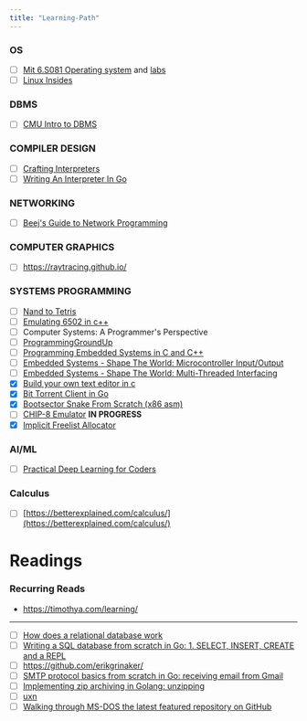 ```yaml
---
title: "Learning-Path"
---
```


### OS
- [ ] [Mit 6.S081 Operating system](https://www.youtube.com/playlist?list=PLTsf9UeqkReZHXWY9yJvTwLJWYYPcKEqK) and [labs](https://pdos.csail.mit.edu/6.S081/2021/labs/)
- [ ] [Linux Insides](https://0xax.gitbooks.io/linux-insides/content/)

### DBMS
- [ ] [CMU Intro to DBMS](https://www.youtube.com/playlist?list=PLSE8ODhjZXjaKScG3l0nuOiDTTqpfnWFf)

### COMPILER DESIGN
- [ ] [Crafting Interpreters](http://www.craftinginterpreters.com/contents.html)
- [ ] [Writing An Interpreter In Go](https://interpreterbook.com/)

### NETWORKING
- [ ] [Beej's Guide to Network Programming](https://beej.us/guide/bgnet/html/)

### COMPUTER GRAPHICS
- [ ] https://raytracing.github.io/

### SYSTEMS PROGRAMMING
- [ ] [Nand to Tetris](https://store.steampowered.com/app/1444480/Turing_Complete/)
- [ ] [Emulating 6502 in c++](https://www.youtube.com/watch?v=qJgsuQoy9bc&list=PLLwK93hM93Z13TRzPx9JqTIn33feefl37)
- [ ] Computer Systems: A Programmer's Perspective 
- [ ] [ProgrammingGroundUp](http://nongnu.askapache.com/pgubook/ProgrammingGroundUp-1-0-booksize.pdf)
- [ ] [Programming Embedded Systems in C and C++](https://barrgroup.com/embedded-systems/books/programming-embedded-systems)
- [ ] [Embedded Systems - Shape The World: Microcontroller Input/Output](https://www.edx.org/course/embedded-systems-shape-the-world-microcontroller-i)
- [ ] [Embedded Systems - Shape The World: Multi-Threaded Interfacing](https://www.edx.org/course/embedded-systems-shape-the-world-multi-threaded-in)
- [x] [Build your own text editor in c](https://viewsourcecode.org/snaptoken/kilo/)
- [x] [Bit Torrent Client in Go](https://blog.jse.li/posts/torrent/)
- [x] [Bootsector Snake From Scratch (x86 asm)](https://www.youtube.com/watch?v=wQfOYeZDKWk&t=158s)
- [ ] [CHIP-8 Emulator](https://www.youtube.com/watch?v=YvZ3LGaNiS0&list=PLT7NbkyNWaqbyBMzdySdqjnfUFxt8rnU_) **IN PROGRESS**
- [x] [Implicit Freelist Allocator](https://web.stanford.edu/class/archive/cs/cs107/cs107.1186/assign7/)

### AI/ML
- [ ] [Practical Deep Learning for Coders](https://course.fast.ai/)

### Calculus
- [ ] [https://betterexplained.com/calculus/](https://betterexplained.com/calculus/)



# Readings


### Recurring Reads
- https://timothya.com/learning/

---
- [ ] [How does a relational database work](http://coding-geek.com/how-databases-work/ "How does a relational database work")
- [ ] [Writing a SQL database from scratch in Go: 1. SELECT, INSERT, CREATE and a REPL](https://notes.eatonphil.com/database-basics.html)
- [ ] https://github.com/erikgrinaker/
- [ ] [SMTP protocol basics from scratch in Go: receiving email from Gmail](https://notes.eatonphil.com/handling-email-from-gmail-smtp-protocol-basics.html)
- [ ] [Implementing zip archiving in Golang: unzipping](https://notes.eatonphil.com/implementing-zip-in-go-unzipping.html)
- [ ] [uxn](https://wiki.xxiivv.com/site/uxn.html)
- [ ] [Walking through MS-DOS the latest featured repository on GitHub](https://blog.sourcerer.io/featured-github-repository-ms-dos-5ecf27cacb38)